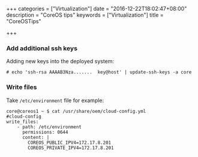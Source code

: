 +++
categories = ["Virtualization"]
date = "2016-12-22T18:02:47+08:00"
description = "CoreOS tips"
keywords = ["Virtualization"]
title = "CoreOSTips"

+++
### Add additional ssh keys
Adding new keys into the deployed system:    

```
# echo 'ssh-rsa AAAAB3Nza.......  key@host' | update-ssh-keys -a core
```
### Write files
Take `/etc/environment` file for example:    

```
core@coreos1 ~ $ cat /usr/share/oem/cloud-config.yml 
#cloud-config
write_files:
    - path: /etc/environment
      permissions: 0644
      content: |
        COREOS_PUBLIC_IPV4=172.17.8.201
        COREOS_PRIVATE_IPV4=172.17.8.201
```

